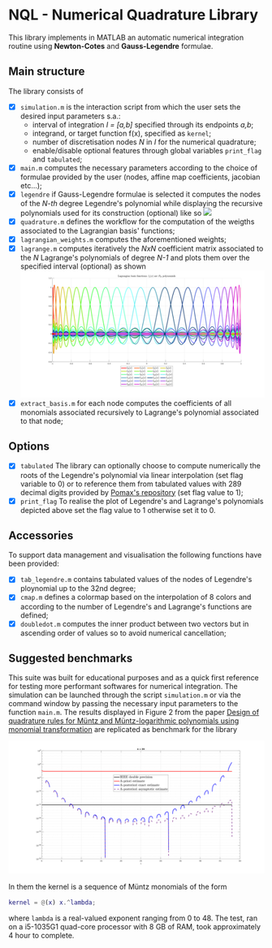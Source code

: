 # NQL - Numerical Quadrature Library

This library implements in MATLAB an automatic numerical integration routine using __Newton-Cotes__ and __Gauss-Legendre__ formulae.

## Main structure
The library consists of
- [x] `simulation.m` is the interaction script from which the user sets the desired input parameters s.a.:
	* interval of integration _I = [a,b]_ specified through its endpoints _a,b_;
	* integrand, or target function f(x), specified as `kernel`;
	* number of discretisation nodes _N_ in _I_ for the numerical quadrature;
	* enable/disable optional features through global variables `print_flag` and `tabulated`; 
- [x] `main.m` computes the necessary parameters according to the choice of formulae provided by the user (nodes, affine map coefficients, jacobian etc...);
- [x] `legendre` if Gauss-Legendre formulae is selected it computes the nodes of the _N-th_ degree Legendre's polynomial while displaying the recursive polynomials used for its construction (optional) like so
	![](images/legendre.svg)
- [x] `quadrature.m` defines the workflow for the computation of the weigths associated to the Lagrangian basis' functions;
- [x] `lagrangian_weights.m` computes the aforementioned weights;
- [x] `lagrange.m` computes iteratively the _NxN_ coefficient matrix associated to the _N_ Lagrange's polynomials of degree _N-1_ and plots them over the specified interval (optional) as shown
	![](images/lagrange.svg)
- [x] `extract_basis.m` for each node computes the coefficients of all monomials associated recursively to Lagrange's polynomial associated to that node;

## Options
- [x] `tabulated` The library can optionally choose to compute numerically the roots of the Legendre's polynomial via linear interpolation (set flag variable to 0) or to reference them from tabulated values with 289 decimal digits provided by [Pomax's repository](https://pomax.github.io/bezierinfo/legendre-gauss.html) (set flag value to 1);
- [x] `print_flag` To realise the plot of Legendre's and Lagrange's polynomials depicted above set the flag value to 1 otherwise set it to 0. 

## Accessories
To support data management and visualisation the following functions have been provided:
- [x] `tab_legendre.m` contains tabulated values of the nodes of Legendre's ploynomial up to the 32nd degree;
- [x] `cmap.m` defines a colormap based on the interpolation of 8 colors and according to the number of Legendre's and Lagrange's functions are defined;
- [x] `doubledot.m` computes the inner product between two vectors but in ascending order of values so to avoid numerical cancellation;

## Suggested benchmarks
This suite was built for educational purposes and as a quick first reference for testing more performant softwares for numerical integration. The simulation can be launched through the script `simulation.m` or via the command window by passing the necessary input parameters to the function `main.m`.
The results displayed in Figure 2 from the paper [Design of quadrature rules for Müntz and Müntz-logarithmic polynomials using monomial transformation](https://onlinelibrary.wiley.com/doi/abs/10.1002/nme.2684) are replicated as benchmark for the library 

![](images/error.svg)

In them the kernel is a sequence of Müntz monomials of the form
```matlab
kernel = @(x) x.^lambda;
```
where `lambda` is a real-valued exponent ranging from 0 to 48. The test, ran on a i5-1035G1 quad-core processor with 8 GB of RAM, took approximately 4 hour to complete.